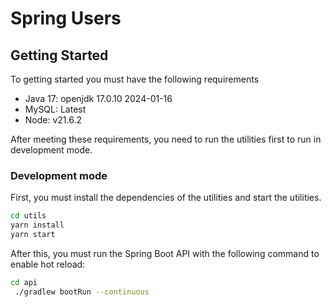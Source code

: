 # Spring Users

## Getting Started
To getting started you must have the following requirements
- Java 17: openjdk 17.0.10 2024-01-16
- MySQL: Latest
- Node: v21.6.2

After meeting these requirements, you need to run the utilities first to run in development mode.

### Development mode

First, you must install the dependencies of the utilities and start the utilities.

```bash
cd utils
yarn install
yarn start
```
After this, you must run the Spring Boot API with the following command to enable hot reload:

```bash
cd api
 ./gradlew bootRun --continuous
```